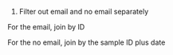 1. Filter out email and no email separately 

For the email, join by ID

For the no email, join by the sample ID plus date